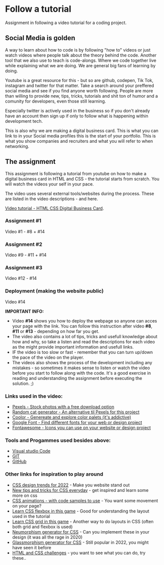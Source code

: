 # Follow a tutorial
Assignment in following a video tutorial for a coding project. 

## Social Media is golden
A way to learn about how to code is by following "how to" videos or just watch videos where people talk about the theory behind the code.
Another tool that we also use to teach is code-alongs. Where we code together live while explaining what we are doing. We are general big fans of learning by doing. 

Youtube is a great resource for this - but so are github, codepen, Tik Tok, instagram and twitter for that matter. Take a search around your preffered social media and see if you find anyone worth following. People are more than willing to provide new, tips, tricks, tutorials and shit ton of humor and a comunity for developers, even those still learning. 

Especially twitter is actively used in the business so if you don't already have an account then sign up if only to follow what is happening within development tech. 

This is also why we are making a digital business card. This is what you can link to in your Social media profiles this is the start of your portfolio. This is what you show companies and recruiters and what you will refer to when networking. 


## The assignment
This assignment is following a tutorial from youtube on how to make a digital business card in HTML and CSS - the tutorial starts from scratch. You will watch the videos your self in your pace. 

The video uses several external tools/websites during the process. These are listed in the video descriptions - and here. 

[Video tutorial - HTML CSS Digital Business Card](https://youtube.com/playlist?list=PLHf0m3JrpGdqaVjoTvprvm1E-HXYmqfVW).

### Assignment #1
Video #1 - #8 + #14

### Assignment #2
Video #9 - #11 + #14

### Assignment #3
Video #12 - #14

### Deployment (making the website public)
Video #14

**IMPORTANT INFO:**
* Video **#14** shows you how to deploy the webpage so anyone can acces your page with the link. You can follow this instruction after video **#8**, **#11** or **#13** - depending on how far you get. 
* The video also contains a lot of tips, tricks and usefull knowledge about how and why, so take a listen and read the descriptions for each video as the might provide important information and usefull links. 
* IF the video is too slow or fast - remember that you can turn up/down the pace of the video on the player. 
* The videos also shows the process of the development including any mistakes - so sometimes it makes sense to listen or watch the video before you start to follow along with the code. It's a good exercise in reading and understanding the assignment before executing the solution. ;)


### Links used in the video: 

* [Pexels - Stock photos with a free download option](https://www.pexels.com/da-dk/)
* [Random cat generator - An alternative til Pexels for this project](https://thiscatdoesnotexist.com)
* [Coolor - Genereate and explore color palets (it's addictive)](https://coolors.co/)
* [Google Font - Find different fonts for your web or design project](https://fonts.google.com/)
* [Fontawesome - Icons you can use on your website or design project](https://fontawesome.com/)

### Tools and Progammes used besides above: 
* [Visual studio Code](https://code.visualstudio.com/)
* [GIT](https://git-scm.com/)
* [GitHub](https://github.com/)

### Other links for inspiration to play around
* [CSS design trends for 2022](https://99designs.dk/blog/trends/web-design-trends/) - Make you website stand out
* [New tips and tricks for CSS everyday](https://css-tricks.com/) - get inspired and learn some more on css
* [CSS animations - with code samples to use](https://blog.hubspot.com/website/css-animation-examples) - You want some movement on your page?
* [Learn CSS flexbox in this game](https://flexboxfroggy.com/#da) - Good for understanding the layout used in the tutorial
* [Learn CSS grid in this game](https://cssgridgarden.com/) - Another way to do layouts in CSS (often both grid and flexbox is used)
* [Neumorphism generator for CSS](https://neumorphism.io/#e0e0e0) - Can you implement these in your design (it was all the rage in 2020)
* [Glassmorphism generator for CSS](https://css.glass/) - Still popular in 2022, you might have seen it before
* [HTML and CSS challenges](https://www.codecademy.com/resources/blog/html-and-css-code-challenges-for-beginners/) - you want to see what you can do, try these..
